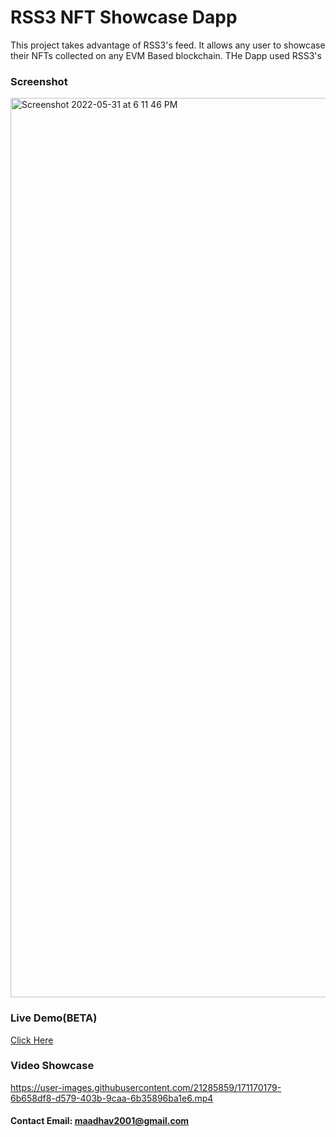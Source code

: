 # RSS3 NFT Showcase Dapp

This project takes advantage of RSS3's feed. It allows any user to showcase their NFTs collected on any EVM Based blockchain.
THe Dapp used RSS3's 

### Screenshot


<img width="1439" alt="Screenshot 2022-05-31 at 6 11 46 PM" src="https://user-images.githubusercontent.com/21285859/171176033-73765e5c-cb97-46a9-b4c2-8537ab126ad6.png">

### Live Demo(BETA)

[Click Here](https://glowing-platypus-ad671e.netlify.app/)

### Video Showcase



https://user-images.githubusercontent.com/21285859/171170179-6b658df8-d579-403b-9caa-6b35896ba1e6.mp4

#### Contact Email: maadhav2001@gmail.com




